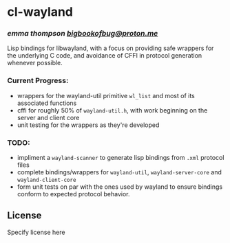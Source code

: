 # cl-wayland
### _emma thompson <bigbookofbug@proton.me>_

Lisp bindings for libwayland, with a focus on providing safe wrappers for the underlying C code, and avoidance of CFFI in protocol generation whenever possible.

### Current Progress:
- wrappers for the wayland-util primitive `wl_list` and most of its associated functions
- cffi for roughly 50% of `wayland-util.h`, with work beginning on the server and client core
- unit testing for the wrappers as they're developed

### TODO:
- impliment a `wayland-scanner` to generate lisp bindings from `.xml` protocol files
- complete bindings/wrappers for `wayland-util`, `wayland-server-core` and `wayland-client-core`
- form unit tests on par with the ones used by wayland to ensure bindings conform to expected protocol behavior.

## License

Specify license here

